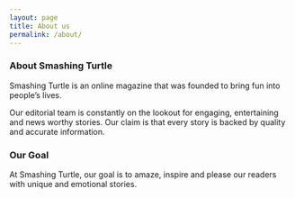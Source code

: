 ```yaml
---
layout: page
title: About us
permalink: /about/
---
```

### About Smashing Turtle
Smashing Turtle is an online magazine that was founded to bring fun into people’s lives.

Our editorial team is constantly on the lookout for engaging, entertaining and news worthy stories. Our claim is that every story is backed by quality and accurate information. 

### Our Goal
At Smashing Turtle, our goal is to amaze, inspire and please our readers with unique and emotional stories.
